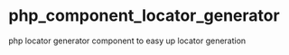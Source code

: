 php_component_locator_generator
===============================

php locator generator component to easy up locator generation
